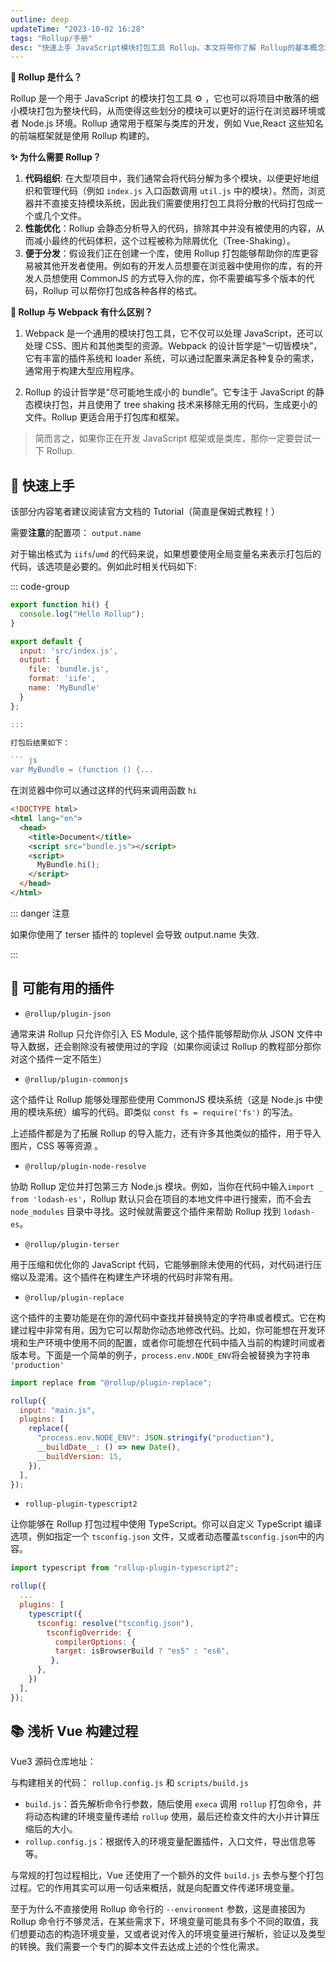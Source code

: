 ```yaml
---
outline: deep
updateTime: "2023-10-02 16:28"
tags: "Rollup/手册"
desc: "快速上手 JavaScript模块打包工具 Rollup。本文将带你了解 Rollup的基本概念以及如何优雅地食用 Rollup."
---
```


**🍰 Rollup 是什么？**

Rollup 是一个用于 JavaScript 的模块打包工具 ⚙️ ，它也可以将项目中散落的细小模块打包为整块代码，从而使得这些划分的模块可以更好的运行在浏览器环境或者 Node.js 环境。Rollup 通常用于框架与类库的开发，例如 Vue,React 这些知名的前端框架就是使用 Rollup 构建的。

**✨ 为什么需要 Rollup？**

1. **代码组织**: 在大型项目中，我们通常会将代码分解为多个模块，以便更好地组织和管理代码（例如 `index.js` 入口函数调用 `util.js` 中的模块）。然而，浏览器并不直接支持模块系统，因此我们需要使用打包工具将分散的代码打包成一个或几个文件。
2. **性能优化**：Rollup 会静态分析导入的代码，排除其中并没有被使用的内容，从而减小最终的代码体积，这个过程被称为除屑优化（Tree-Shaking）。
3. **便于分发**：假设我们正在创建一个库，使用 Rollup 打包能够帮助你的库更容易被其他开发者使用。例如有的开发人员想要在浏览器中使用你的库，有的开发人员想使用 CommonJS 的方式导入你的库，你不需要编写多个版本的代码，Rollup 可以帮你打包成各种各样的格式。

**🎯 Rollup 与 Webpack 有什么区别？**

1. Webpack 是一个通用的模块打包工具，它不仅可以处理 JavaScript，还可以处理 CSS、图片和其他类型的资源。Webpack 的设计哲学是“一切皆模块”，它有丰富的插件系统和 loader 系统，可以通过配置来满足各种复杂的需求，通常用于构建大型应用程序。

2. Rollup 的设计哲学是“尽可能地生成小的 bundle”。它专注于 JavaScript 的静态模块打包，并且使用了 tree shaking 技术来移除无用的代码，生成更小的文件。Rollup 更适合用于打包库和框架。

> 简而言之，如果你正在开发 JavaScript 框架或是类库，那你一定要尝试一下 Rollup.

## 🚀 快速上手

该部分内容笔者建议阅读官方文档的 Tutorial（简直是保姆式教程！）

<LinkCard link="https://www.rollupjs.com/tutorial/" desc="教程 | Rollup 中文文档" />

需要**注意**的配置项： `output.name`

对于输出格式为 `iifs`/`umd` 的代码来说，如果想要使用全局变量名来表示打包后的代码，该选项是必要的。例如此时相关代码如下:

::: code-group

```js [src/index.js]
export function hi() {
  console.log("Hello Rollup");
}
```

````js [rollup.config.js]
export default {
  input: 'src/index.js',
  output: {
    file: 'bundle.js',
    format: 'iife',
    name: 'MyBundle'
  }
};

:::

打包后结果如下：

``` js
var MyBundle = (function () {...
````

在浏览器中你可以通过这样的代码来调用函数 `hi`

```html
<!DOCTYPE html>
<html lang="en">
  <head>
    <title>Document</title>
    <script src="bundle.js"></script>
    <script>
      MyBundle.hi();
    </script>
  </head>
</html>
```

::: danger 注意

如果你使用了 terser 插件的 toplevel 会导致 output.name 失效.

:::

## 🔨 可能有用的插件

- `@rollup/plugin-json`

通常来讲 Rollup 只允许你引入 ES Module, 这个插件能够帮助你从 JSON 文件中导入数据，还会剔除没有被使用过的字段（如果你阅读过 Rollup 的教程部分那你对这个插件一定不陌生）

- `@rollup/plugin-commonjs`

这个插件让 Rollup 能够处理那些使用 CommonJS 模块系统（这是 Node.js 中使用的模块系统）编写的代码。即类似 `const fs = require('fs')` 的写法。

上述插件都是为了拓展 Rollup 的导入能力，还有许多其他类似的插件，用于导入图片，CSS 等等资源
。

- `@rollup/plugin-node-resolve`

协助 Rollup 定位并打包第三方 Node.js 模块。例如，当你在代码中输入`import _ from 'lodash-es'`，Rollup 默认只会在项目的本地文件中进行搜索，而不会去`node_modules` 目录中寻找。这时候就需要这个插件来帮助 Rollup 找到 `lodash-es`。

- `@rollup/plugin-terser`

用于压缩和优化你的 JavaScript 代码，它能够删除未使用的代码，对代码进行压缩以及混淆。这个插件在构建生产环境的代码时非常有用。

- `@rollup/plugin-replace`

这个插件的主要功能是在你的源代码中查找并替换特定的字符串或者模式。它在构建过程中非常有用，因为它可以帮助你动态地修改代码。比如，你可能想在开发环境和生产环境中使用不同的配置，或者你可能想在代码中插入当前的构建时间或者版本号。下面是一个简单的例子，`process.env.NODE_ENV`将会被替换为字符串 `'production'`

```js
import replace from "@rollup/plugin-replace";

rollup({
  input: "main.js",
  plugins: [
    replace({
      "process.env.NODE_ENV": JSON.stringify("production"),
      __buildDate__: () => new Date(),
      __buildVersion: 15,
    }),
  ],
});
```

- `rollup-plugin-typescript2`

让你能够在 Rollup 打包过程中使用 TypeScript。你可以自定义 TypeScript 编译选项，例如指定一个 `tsconfig.json` 文件，又或者动态覆盖`tsconfig.json`中的内容。

```js
import typescript from "rollup-plugin-typescript2";

rollup({
  ...
  plugins: [
    typescript({
      tsconfig: resolve("tsconfig.json"),
        tsconfigOverride: {
          compilerOptions: {
          target: isBrowserBuild ? "es5" : "es6",
         },
      },
    })
  ],
});
```

## 📚 浅析 Vue 构建过程

Vue3 源码仓库地址：

<LinkCard link="https://github.com/vuejs/core" desc="Vue.js/core | Github" />

与构建相关的代码： `rollup.config.js` 和 `scripts/build.js`

- `build.js`：首先解析命令行参数，随后使用 `execa` 调用 `rollup` 打包命令，并将动态构建的环境变量传递给 `rollup` 使用，最后还检查文件的大小并计算压缩后的大小。
- `rollup.config.js`：根据传入的环境变量配置插件，入口文件，导出信息等等。

与常规的打包过程相比，Vue 还使用了一个额外的文件 `build.js` 去参与整个打包过程。它的作用其实可以用一句话来概括，就是向配置文件传递环境变量。

至于为什么不直接使用 Rollup 命令行的 `--environment` 参数，这是直接因为 Rollup 命令行不够灵活，在某些需求下，环境变量可能具有多个不同的取值，我们想要动态的构造环境变量，又或者说对传入的环境变量进行解析，验证以及类型的转换。我们需要一个专门的脚本文件去达成上述的个性化需求。
